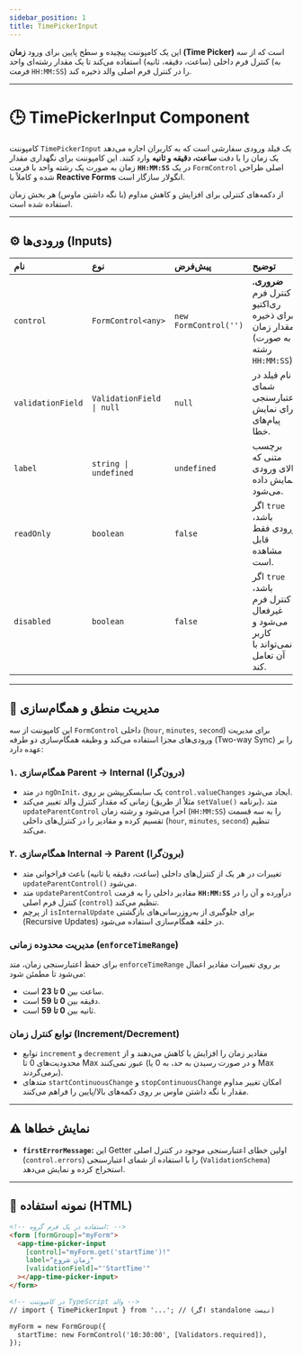 ```yaml
---
sidebar_position: 1
title: TimePickerInput 
---
```



این یک کامپوننت پیچیده و سطح پایین برای ورود **زمان (Time Picker)** است که از سه کنترل فرم داخلی (ساعت، دقیقه، ثانیه) استفاده می‌کند تا یک مقدار رشته‌ای واحد (به فرمت `HH:MM:SS`) را در کنترل فرم اصلی والد ذخیره کند.

-----

# 🕒 TimePickerInput Component

کامپوننت `TimePickerInput` یک فیلد ورودی سفارشی است که به کاربران اجازه می‌دهد یک زمان را با دقت **ساعت، دقیقه و ثانیه** وارد کنند. این کامپوننت برای نگهداری مقدار زمان به صورت یک رشته واحد با فرمت **`HH:MM:SS`** در یک `FormControl` اصلی طراحی شده و کاملاً با **Reactive Forms** انگولار سازگار است.

از دکمه‌های کنترلی برای افزایش و کاهش مداوم (با نگه داشتن ماوس) هر بخش زمان استفاده شده است.

-----

## ⚙️ ورودی‌ها (Inputs)

| نام | نوع | پیش‌فرض | توضیح |
| :--- | :--- | :--- | :--- |
| `control` | `FormControl<any>` | `new FormControl('')` | **ضروری.** کنترل فرم ری‌اکتیو برای ذخیره مقدار زمان (به صورت رشته `HH:MM:SS`). |
| `validationField` | `ValidationField \| null` | `null` | نام فیلد در شمای اعتبارسنجی برای نمایش پیام‌های خطا. |
| `label` | `string \| undefined` | `undefined` | برچسب متنی که بالای ورودی نمایش داده می‌شود. |
| `readOnly` | `boolean` | `false` | اگر `true` باشد، ورودی فقط قابل مشاهده است. |
| `disabled` | `boolean` | `false` | اگر `true` باشد، کنترل فرم غیرفعال می‌شود و کاربر نمی‌تواند با آن تعامل کند. |

-----

## 🔄 مدیریت منطق و همگام‌سازی

این کامپوننت از سه `FormControl` داخلی (`hour`, `minutes`, `second`) برای مدیریت ورودی‌های مجزا استفاده می‌کند و وظیفه همگام‌سازی دو طرفه (Two-way Sync) را بر عهده دارد:

### ۱. همگام‌سازی Parent → Internal (درون‌گرا)

  * در متد `ngOnInit`، یک سابسکریپشن بر روی `control.valueChanges` ایجاد می‌شود.
  * زمانی که مقدار کنترل والد تغییر می‌کند (مثلاً از طریق `setValue()` برنامه)، متد `updateParentControl` اجرا می‌شود و رشته زمان (`HH:MM:SS`) را به سه قسمت تقسیم کرده و مقادیر را در کنترل‌های داخلی (`hour`, `minutes`, `second`) تنظیم می‌کند.

### ۲. همگام‌سازی Internal → Parent (برون‌گرا)

  * تغییرات در هر یک از کنترل‌های داخلی (ساعت، دقیقه یا ثانیه) باعث فراخوانی متد `updateParentControl()` می‌شود.
  * متد `updateParentControl` مقادیر داخلی را به فرمت **`HH:MM:SS`** درآورده و آن را در کنترل فرم اصلی (`control`) تنظیم می‌کند.
  * از پرچم `isInternalUpdate` برای جلوگیری از به‌روزرسانی‌های بازگشتی (Recursive Updates) در حلقه همگام‌سازی استفاده می‌شود.

### مدیریت محدوده زمانی (`enforceTimeRange`)

برای حفظ اعتبارسنجی زمان، متد `enforceTimeRange` بر روی تغییرات مقادیر اعمال می‌شود تا مطمئن شود:

  * ساعت بین **0 تا 23** است.
  * دقیقه بین **0 تا 59** است.
  * ثانیه بین **0 تا 59** است.

### توابع کنترل زمان (Increment/Decrement)

  * توابع `increment` و `decrement` مقادیر زمان را افزایش یا کاهش می‌دهند و از محدودیت‌های 0 تا Max عبور نمی‌کنند (و در صورت رسیدن به حد، به 0 یا Max برمی‌گردند).
  * متدهای `startContinuousChange` و `stopContinuousChange` امکان تغییر مداوم مقدار با نگه داشتن ماوس بر روی دکمه‌های بالا/پایین را فراهم می‌کنند.

-----

## ⚠️ نمایش خطاها

  * **`firstErrorMessage`:** این Getter اولین خطای اعتبارسنجی موجود در کنترل اصلی (`control.errors`) را با استفاده از شمای اعتبارسنجی (`ValidationSchema`) استخراج کرده و نمایش می‌دهد.

-----

## 🚀 نمونه استفاده (HTML)

```html
<!-- استفاده در یک فرم گروه: -->
<form [formGroup]="myForm">
  <app-time-picker-input
    [control]="myForm.get('startTime')!"
    label="زمان شروع"
    [validationField]="'StartTime'" 
  ></app-time-picker-input>
</form>

<!-- در کامپوننت TypeScript والد -->
// import { TimePickerInput } from '...'; // (اگر standalone نیست)

myForm = new FormGroup({
  startTime: new FormControl('10:30:00', [Validators.required]),
});
```